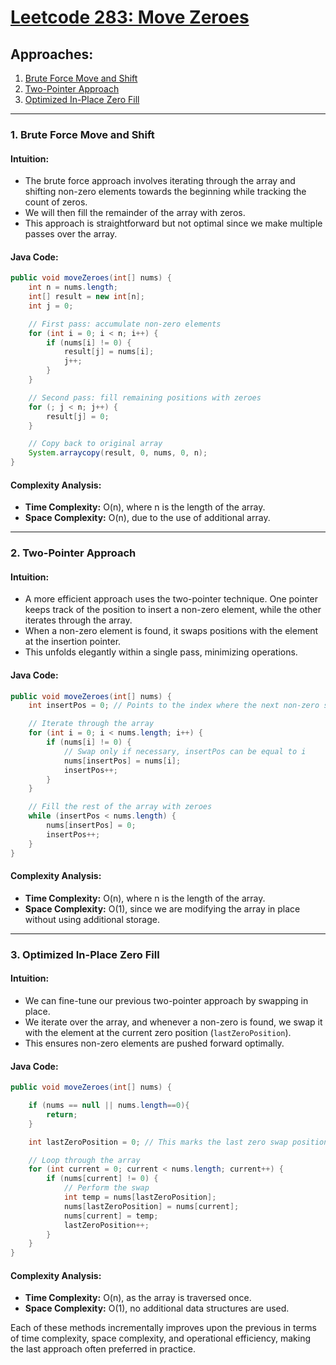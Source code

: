 # [Leetcode 283: Move Zeroes](https://leetcode.com/problems/move-zeroes/)

## Approaches:
1. [Brute Force Move and Shift](#1-brute-force-move-and-shift)
2. [Two-Pointer Approach](#2-two-pointer-approach)
3. [Optimized In-Place Zero Fill](#3-optimized-in-place-zero-fill)

---

### 1. Brute Force Move and Shift

#### Intuition:
- The brute force approach involves iterating through the array and shifting non-zero elements
  towards the beginning while tracking the count of zeros.
- We will then fill the remainder of the array with zeros.
- This approach is straightforward but not optimal since we make multiple passes over the array.

#### Java Code:
```java
public void moveZeroes(int[] nums) {
    int n = nums.length;
    int[] result = new int[n];
    int j = 0;

    // First pass: accumulate non-zero elements
    for (int i = 0; i < n; i++) {
        if (nums[i] != 0) {
            result[j] = nums[i];
            j++;
        }
    }

    // Second pass: fill remaining positions with zeroes
    for (; j < n; j++) {
        result[j] = 0;
    }

    // Copy back to original array
    System.arraycopy(result, 0, nums, 0, n);
}
```

#### Complexity Analysis:
- **Time Complexity:** O(n), where n is the length of the array.
- **Space Complexity:** O(n), due to the use of additional array.

---

### 2. Two-Pointer Approach

#### Intuition:
- A more efficient approach uses the two-pointer technique. One pointer keeps track of the
  position to insert a non-zero element, while the other iterates through the array.
- When a non-zero element is found, it swaps positions with the element at the insertion pointer.
- This unfolds elegantly within a single pass, minimizing operations.

#### Java Code:
```java
public void moveZeroes(int[] nums) {
    int insertPos = 0; // Points to the index where the next non-zero should be placed

    // Iterate through the array
    for (int i = 0; i < nums.length; i++) {
        if (nums[i] != 0) {
            // Swap only if necessary, insertPos can be equal to i
            nums[insertPos] = nums[i];
            insertPos++;
        }
    }

    // Fill the rest of the array with zeroes
    while (insertPos < nums.length) {
        nums[insertPos] = 0;
        insertPos++;
    }
}
```

#### Complexity Analysis:
- **Time Complexity:** O(n), where n is the length of the array.
- **Space Complexity:** O(1), since we are modifying the array in place without using additional storage.

---

### 3. Optimized In-Place Zero Fill

#### Intuition:
- We can fine-tune our previous two-pointer approach by swapping in place.
- We iterate over the array, and whenever a non-zero is found, we swap it with the element
  at the current zero position (`lastZeroPosition`).
- This ensures non-zero elements are pushed forward optimally.

#### Java Code:
```java
public void moveZeroes(int[] nums) {

    if (nums == null || nums.length==0){
        return;
    }

    int lastZeroPosition = 0; // This marks the last zero swap position

    // Loop through the array
    for (int current = 0; current < nums.length; current++) {
        if (nums[current] != 0) {
            // Perform the swap
            int temp = nums[lastZeroPosition];
            nums[lastZeroPosition] = nums[current];
            nums[current] = temp;
            lastZeroPosition++;
        }
    }
}
```

#### Complexity Analysis:
- **Time Complexity:** O(n), as the array is traversed once.
- **Space Complexity:** O(1), no additional data structures are used.

Each of these methods incrementally improves upon the previous in terms of time complexity,
space complexity, and operational efficiency, making the last approach often preferred in practice.
